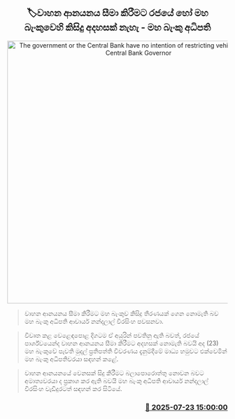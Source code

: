 <p align='center'><b><h2 align='center' title='The government or the Central Bank have no intention of restricting vehicle imports - Central Bank Governor'>🏷වාහන ආනයනය සීමා කිරීමට රජයේ හෝ මහ බැංකුවෙහි කිසිදු අදහසක් නැහැ - මහ බැංකු අධිපති</h2></b></p>
<p align='center'><img src='https://helakuru.sgp1.cdn.digitaloceanspaces.com/esana/images/lib/nandalal-weerasinhe-today[1].jpg' width='600' alt='The government or the Central Bank have no intention of restricting vehicle imports - Central Bank Governor'></p>

> වාහන ආනයනය සීමා කිරීමට මහ බැංකුව කිසිදු තීරණයක් ගෙන නොමැති බව මහ බැංකු අධිපති ආචාර්ය නන්දලාල් වීරසිංහ පවසනවා.

> විවෘත කළ වෙළෙඳපොළ දිගටම ඒ අයුරින් පවතිනු ඇති බවත්, රජයේ පාර්ශ්වයෙන්ද වාහන ආනයනය සීමා කිරීමට අදහසක් නොමැති බවයි අද (23) මහ බැංකුවේ පැවති මුදල් ප්‍රතිපත්ති විවරණය දැනුම්දීමේ මාධ්‍ය හමුවට එක්වෙමින් මහ බැංකු අධිපතිවරයා සඳහන් කළේ.

> වාහන ආනයනයේ වෙනසක් සිදු කිරීමට බලාපොරොත්තු නොවන බවට අමාත්‍යවරයා ද ප්‍රකාශ කර ඇති බවයි මහ බැංකු අධිපති ආචාර්ය නන්දලාල් වීරසිංහ වැඩිදුරටත් සඳහන් කර සිටියේ.



<h3 align='right'><a href='https://www.helakuru.lk/esana/p/112096/'>📅 2025-07-23 15:00:00</a></h3>
